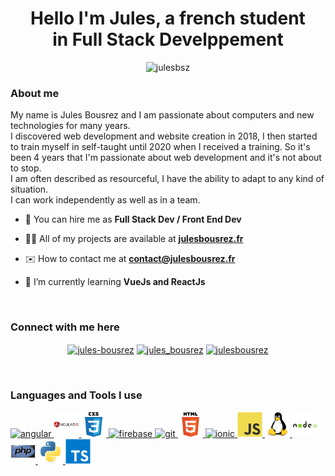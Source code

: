 <h1 align="center">Hello I'm Jules, a french student<br>in Full Stack Develppement</h1>

<p align="center"> <img width='150px' src="https://komarev.com/ghpvc/?username=julesbsz&label=Profile%20views&color=0e75b6&style=flat" alt="julesbsz" /> </p>

<h3>About me</h3>
<p>
  My name is Jules Bousrez and I am passionate about computers and new technologies for many years.<br>
  I discovered web development and website creation in 2018, I then started to train myself in self-taught until 2020 when I received a training. So it's been 4 years that I'm passionate about web development and it's not about to stop.<br>
  I am often described as resourceful, I have the ability to adapt to any kind of situation. <br>I can work independently as well as in a team.
</p>

- 🤝 You can hire me as **Full Stack Dev / Front End Dev**

- 👨‍💻 All of my projects are available at **[julesbousrez.fr](julesbousrez.fr)**

- ✉️ How to contact me at **contact@julesbousrez.fr**

- 🌱 I’m currently learning **VueJs and ReactJs**

<br>
<h3 align="left">Connect with me here</h3>
<p align="center">
<a href="https://linkedin.com/in/jules-bousrez" target="blank"><img width='100px' height='50px' align="center" src="https://raw.githubusercontent.com/rahuldkjain/github-profile-readme-generator/master/src/images/icons/Social/linked-in-alt.svg" alt="jules-bousrez" height="30" width="40" /></a>
<a href="https://instagram.com/jules_bousrez" target="blank"><img width='100px' height='50px' align="center" src="https://raw.githubusercontent.com/rahuldkjain/github-profile-readme-generator/master/src/images/icons/Social/instagram.svg" alt="jules_bousrez" height="30" width="40" /></a>
<a href="https://www.behance.net/julesbousrez" target="blank"><img width='100px' height='50px' align="center" src="https://raw.githubusercontent.com/rahuldkjain/github-profile-readme-generator/master/src/images/icons/Social/behance.svg" alt="julesbousrez" height="30" width="40" /></a>
</p>

<br>
<h3 align="left">Languages and Tools I use</h3>
<p align="left"> <a href="https://angular.io" target="_blank" rel="noreferrer"> <img src="https://angular.io/assets/images/logos/angular/angular.svg" alt="angular" width="40" height="40"/> </a> <a href="https://angular.io" target="_blank" rel="noreferrer"> <img src="https://raw.githubusercontent.com/devicons/devicon/master/icons/angularjs/angularjs-original-wordmark.svg" alt="angularjs" width="40" height="40"/> </a> <a href="https://www.w3schools.com/css/" target="_blank" rel="noreferrer"> <img src="https://raw.githubusercontent.com/devicons/devicon/master/icons/css3/css3-original-wordmark.svg" alt="css3" width="40" height="40"/> </a> <a href="https://firebase.google.com/" target="_blank" rel="noreferrer"> <img src="https://www.vectorlogo.zone/logos/firebase/firebase-icon.svg" alt="firebase" width="40" height="40"/> </a> <a href="https://git-scm.com/" target="_blank" rel="noreferrer"> <img src="https://www.vectorlogo.zone/logos/git-scm/git-scm-icon.svg" alt="git" width="40" height="40"/> </a> <a href="https://www.w3.org/html/" target="_blank" rel="noreferrer"> <img src="https://raw.githubusercontent.com/devicons/devicon/master/icons/html5/html5-original-wordmark.svg" alt="html5" width="40" height="40"/> </a> <a href="https://ionicframework.com" target="_blank" rel="noreferrer"> <img src="https://upload.wikimedia.org/wikipedia/commons/d/d1/Ionic_Logo.svg" alt="ionic" width="40" height="40"/> </a> <a href="https://developer.mozilla.org/en-US/docs/Web/JavaScript" target="_blank" rel="noreferrer"> <img src="https://raw.githubusercontent.com/devicons/devicon/master/icons/javascript/javascript-original.svg" alt="javascript" width="40" height="40"/> </a> <a href="https://www.linux.org/" target="_blank" rel="noreferrer"> <img src="https://raw.githubusercontent.com/devicons/devicon/master/icons/linux/linux-original.svg" alt="linux" width="40" height="40"/> </a> <a href="https://nodejs.org" target="_blank" rel="noreferrer"> <img src="https://raw.githubusercontent.com/devicons/devicon/master/icons/nodejs/nodejs-original-wordmark.svg" alt="nodejs" width="40" height="40"/> </a> <a href="https://www.php.net" target="_blank" rel="noreferrer"> <img src="https://raw.githubusercontent.com/devicons/devicon/master/icons/php/php-original.svg" alt="php" width="40" height="40"/> </a> <a href="https://www.python.org" target="_blank" rel="noreferrer"> <img src="https://raw.githubusercontent.com/devicons/devicon/master/icons/python/python-original.svg" alt="python" width="40" height="40"/> </a> <a href="https://www.typescriptlang.org/" target="_blank" rel="noreferrer"> <img src="https://raw.githubusercontent.com/devicons/devicon/master/icons/typescript/typescript-original.svg" alt="typescript" width="40" height="40"/> </a> </p>
